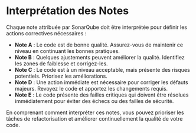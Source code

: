# Interprétation des Notes

Chaque note attribuée par SonarQube doit être interprétée pour définir les actions correctives nécessaires :

- **Note A** : Le code est de bonne qualité. Assurez-vous de maintenir ce niveau en continuant les bonnes pratiques.
- **Note B** : Quelques ajustements peuvent améliorer la qualité. Identifiez les zones de faiblesse et corrigez-les.
- **Note C** : Le code est à un niveau acceptable, mais présente des risques potentiels. Priorisez les améliorations.
- **Note D** : Une action immédiate est nécessaire pour corriger les défauts majeurs. Revoyez le code et apportez les changements requis.
- **Note E** : Le code présente des failles critiques qui doivent être résolues immédiatement pour éviter des échecs ou des failles de sécurité.

En comprenant comment interpréter ces notes, vous pouvez prioriser les tâches de refactorisation et améliorer continuellement la qualité de votre code.
